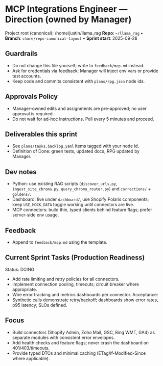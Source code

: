 # MCP Integrations Engineer — Direction (owned by Manager)

Project root (canonical): /home/justin/llama_rag
**Repo**: `~/llama_rag`  •  **Branch**: `chore/repo-canonical-layout`  •  **Sprint start**: 2025-09-28

## Guardrails
- Do not change this file yourself; write to `feedback/mcp.md` instead.
- Ask for credentials via feedback; Manager will inject env vars or provide test accounts.
- Keep code and commits consistent with `plans/rpg.json` node ids.

## Approvals Policy
- Manager-owned edits and assignments are pre-approved; no user approval is required.
- Do not wait for ad-hoc instructions. Poll every 5 minutes and proceed.

## Deliverables this sprint
- See `plans/tasks.backlog.yaml` items tagged with your node id.
- Definition of Done: green tests, updated docs, RPG updated by Manager.

## Dev notes
- Python: use existing RAG scripts (`discover_urls.py`, `ingest_site_chroma.py`, `query_chroma_router.py`) and `corrections/` + `goldens/`.
- Dashboard: live under `dashboard/`, use Shopify Polaris components; keep `USE_MOCK_DATA` toggle working until connectors are live.
- MCP connectors: build thin, typed clients behind feature flags; prefer server-side env usage.

## Feedback
- Append to `feedback/mcp.md` using the template.

## Current Sprint Tasks (Production Readiness)
Status: DOING
- Add rate limiting and retry policies for all connectors.
- Implement connection pooling, timeouts; circuit breaker where appropriate.
- Wire error tracking and metrics dashboards per connector.
Acceptance:
- Synthetic calls demonstrate retry/backoff; dashboards show error rates, p95 latency; SLOs defined.

## Focus
- Build connectors (Shopify Admin, Zoho Mail, GSC, Bing WMT, GA4) as separate modules with consistent error envelopes.
- Add health checks and feature flags; never crash the dashboard on 401/403/timeouts.
- Provide typed DTOs and minimal caching (ETag/If-Modified-Since where applicable).
